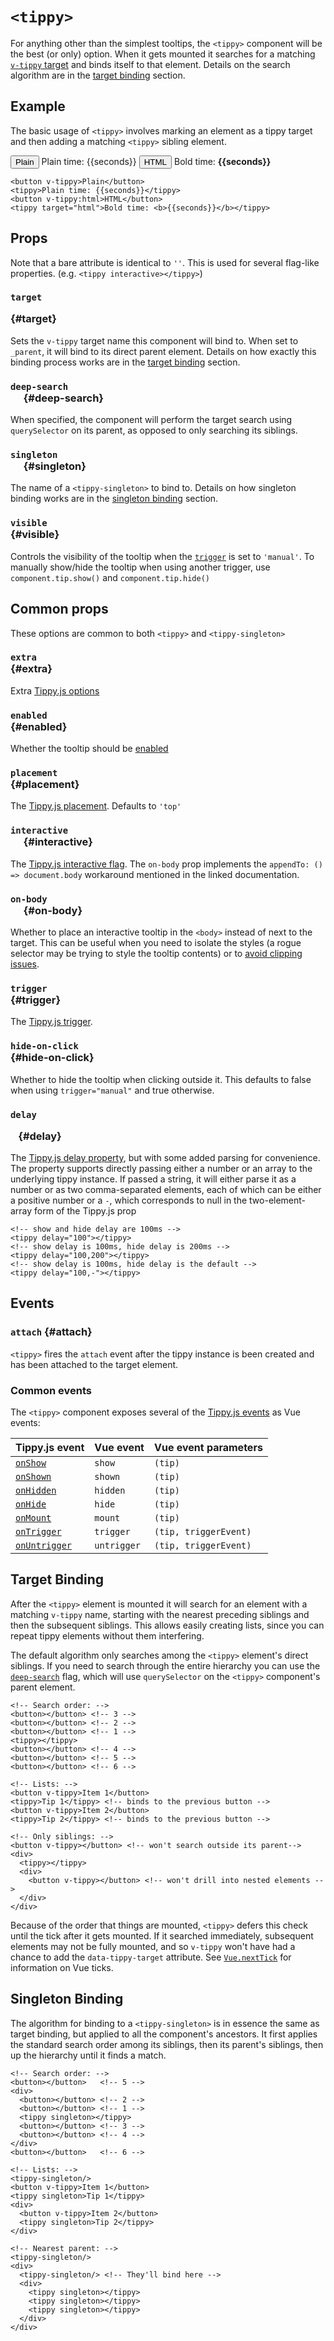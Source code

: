 # `<tippy>`

For anything other than the simplest tooltips, the `<tippy>` component will be the best (or only) option. When it gets
mounted it searches for a matching [`v-tippy` target](v-tippy.md#target-mode) and binds itself to that element. Details
on the search algorithm are in the [target binding](#target-binding) section.

## Example

The basic usage of `<tippy>` involves marking an element as a tippy target and then adding a matching `<tippy>` sibling 
element.

<demo v-slot="{seconds}">
<button v-tippy>Plain</button>
<tippy>Plain time: {{seconds}}</tippy>
<button v-tippy:html>HTML</button>
<tippy target="html">Bold time: <b>{{seconds}}</b></tippy>
</demo>

```vue
<button v-tippy>Plain</button>
<tippy>Plain time: {{seconds}}</tippy>
<button v-tippy:html>HTML</button>
<tippy target="html">Bold time: <b>{{seconds}}</b></tippy>
```

## Props

Note that a bare attribute is identical to `''`. This is used for several flag-like properties. 
(e.g. `<tippy interactive></tippy>`)

### <code>target<type op=":"/> <type builtin="string"/> <type op="|"/> <type string="'_parent'"/></code> {#target}

Sets the `v-tippy` target name this component will bind to. When set to `_parent`, it will bind to its direct parent 
element. Details on how exactly this binding process works are in the [target binding](#target-binding) section.

### <code>deep-search<type op=":"/> <type builtin="boolean"/> <type op="|"/> <type string="''"/></code> {#deep-search}

When specified, the component will perform the target search using `querySelector` on its parent, as opposed to only
searching its siblings. 

### <code>singleton<type op=":"/> <type builtin="string"/> <type op="|"/> <type string="''"/></code> {#singleton}

The name of a `<tippy-singleton>` to bind to. Details on how singleton binding works are in the
[singleton binding](#singleton-binding) section.

### <code>visible<type op=":"/> <type builtin="boolean"/></code> {#visible}

Controls the visibility of the tooltip when the [`trigger`](#trigger) is set to `'manual'`. To manually show/hide the 
tooltip when using another trigger, use `component.tip.show()` and `component.tip.hide()`

## Common props

These options are common to both `<tippy>` and `<tippy-singleton>`

### <code>extra<type op=":"/> <type type="Props" link="https://atomiks.github.io/tippyjs/v6/all-props/"/></code> {#extra}

Extra [Tippy.js options](https://atomiks.github.io/tippyjs/v6/all-props/)

### <code>enabled<type op=":"/> <type builtin="boolean"/></code> {#enabled}

Whether the tooltip should be [enabled](https://atomiks.github.io/tippyjs/v6/methods/#disable)

### <code>placement<type op=":"/> <type type="Placement" link="https://atomiks.github.io/tippyjs/v6/all-props/#placement"/></code> {#placement}

The [Tippy.js placement](https://atomiks.github.io/tippyjs/v6/all-props/#placement). Defaults to `'top'`

### <code>interactive<type op=":"/> <type builtin="boolean"/> <type op="|"/> <type string="''"/></code> {#interactive}

The [Tippy.js interactive flag](https://atomiks.github.io/tippyjs/v6/all-props/#interactive). The `on-body` prop
implements the `appendTo: () => document.body` workaround mentioned in the linked documentation.

### <code>on-body<type op=":"/> <type builtin="boolean"/> <type op="|"/> <type string="''"/></code> {#on-body}

Whether to place an interactive tooltip in the `<body>` instead of next to the target. This can be useful when you need 
to isolate the styles (a rogue selector may be trying to style the tooltip contents) or to 
[avoid clipping issues](https://atomiks.github.io/tippyjs/v6/accessibility/#clipping-issues).

### <code>trigger<type op=":"/> <type builtin="string"/></code> {#trigger}

The [Tippy.js trigger](https://atomiks.github.io/tippyjs/v6/all-props/#trigger).

### <code>hide-on-click<type op=":"/> <type builtin="boolean"/></code> {#hide-on-click}

Whether to hide the tooltip when clicking outside it. This defaults to false when using `trigger="manual"` and true 
otherwise.

### <code>delay<type op=":"/> <type builtin="string"/> <type op="|"/> <type builtin="number"/> <type op="|"/> <type class="Array"/></code> {#delay}

The [Tippy.js delay property](https://atomiks.github.io/tippyjs/v6/all-props/#delay), but with some added parsing for
convenience. The property supports directly passing either a number or an array to the underlying tippy instance. If
passed a string, it will either parse it as a number or as two comma-separated elements, each of which can be either a
positive number or a `-`, which corresponds to null in the two-element-array form of the Tippy.js prop

```vue
<!-- show and hide delay are 100ms -->
<tippy delay="100"></tippy> 
<!-- show delay is 100ms, hide delay is 200ms -->
<tippy delay="100,200"></tippy>
<!-- show delay is 100ms, hide delay is the default -->
<tippy delay="100,-"></tippy> 
```

## Events

### <code>attach<type punc="("/><type link="https://atomiks.github.io/tippyjs/v6/tippy-instance/" type="tip"/><type punc=")"/></code> {#attach}

`<tippy>` fires the `attach` event after the tippy instance is been created and has been attached to the target element.

### Common events

The `<tippy>` component exposes several of the 
[Tippy.js events](https://atomiks.github.io/tippyjs/v6/all-props/#onhidden) as Vue events:

| Tippy.js event | Vue event | Vue event parameters |
|----------------|-----------|----------------------|
| [`onShow`](https://atomiks.github.io/tippyjs/v6/all-props/#onshow) | `show` | `(tip)` |
| [`onShown`](https://atomiks.github.io/tippyjs/v6/all-props/#onshown) | `shown` | `(tip)` |
| [`onHidden`](https://atomiks.github.io/tippyjs/v6/all-props/#onhidden) | `hidden` | `(tip)` |
| [`onHide`](https://atomiks.github.io/tippyjs/v6/all-props/#onhide) | `hide` | `(tip)` |
| [`onMount`](https://atomiks.github.io/tippyjs/v6/all-props/#onmount) | `mount` | `(tip)` |
| [`onTrigger`](https://atomiks.github.io/tippyjs/v6/all-props/#ontrigger) | `trigger` | `(tip, triggerEvent)` |
| [`onUntrigger`](https://atomiks.github.io/tippyjs/v6/all-props/#onuntrigger) | `untrigger` | `(tip, triggerEvent)` |

## Target Binding

After the `<tippy>` element is mounted it will search for an element with a matching `v-tippy` name, starting with the
nearest preceding siblings and then the subsequent siblings. This allows easily creating lists, since you can repeat 
tippy elements without them interfering. 

The default algorithm only searches among the `<tippy>` element's direct siblings. If you need to search through the 
entire hierarchy you can use the [`deep-search`](#deep-search) flag, which will use `querySelector` on the `<tippy>` 
component's parent element.

```vue
<!-- Search order: -->
<button></button> <!-- 3 -->
<button></button> <!-- 2 -->
<button></button> <!-- 1 -->
<tippy></tippy>
<button></button> <!-- 4 -->
<button></button> <!-- 5 -->
<button></button> <!-- 6 -->

<!-- Lists: -->
<button v-tippy>Item 1</button> 
<tippy>Tip 1</tippy> <!-- binds to the previous button -->
<button v-tippy>Item 2</button>
<tippy>Tip 2</tippy> <!-- binds to the previous button -->

<!-- Only siblings: -->
<button v-tippy></button> <!-- won't search outside its parent-->
<div>
  <tippy></tippy>
  <div>
    <button v-tippy></button> <!-- won't drill into nested elements -->
  </div>
</div>
```

Because of the order that things are mounted, `<tippy>` defers this check until the tick after it gets mounted. If it
searched immediately, subsequent elements may not be fully mounted, and so `v-tippy` won't have had a chance to add the
`data-tippy-target` attribute. See [`Vue.nextTick`](https://v3.vuejs.org/api/global-api.html#nexttick) for 
information on Vue ticks.

## Singleton Binding

The algorithm for binding to a `<tippy-singleton>` is in essence the same as target binding, but applied to all the 
component's ancestors. It first applies the standard search order among its siblings, then its parent's siblings, then 
up the hierarchy until it finds a match.

```vue
<!-- Search order: -->
<button></button>   <!-- 5 -->
<div>
  <button></button> <!-- 2 -->
  <button></button> <!-- 1 -->
  <tippy singleton></tippy>
  <button></button> <!-- 3 -->
  <button></button> <!-- 4 -->
</div>
<button></button>   <!-- 6 -->

<!-- Lists: -->
<tippy-singleton/>
<button v-tippy>Item 1</button>
<tippy singleton>Tip 1</tippy>
<div>
  <button v-tippy>Item 2</button>
  <tippy singleton>Tip 2</tippy>
</div>

<!-- Nearest parent: -->
<tippy-singleton/>
<div>
  <tippy-singleton/> <!-- They'll bind here -->
  <div>
    <tippy singleton></tippy>
    <tippy singleton></tippy>
    <tippy singleton></tippy>
  </div>
</div>
```

